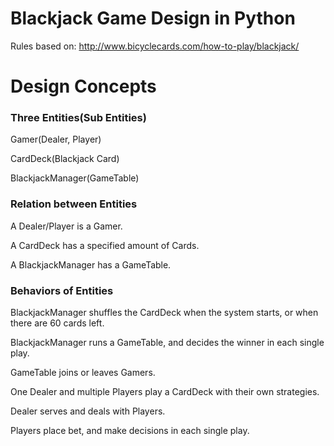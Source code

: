 # Blackjack Game Design in Python

Rules based on: http://www.bicyclecards.com/how-to-play/blackjack/

# Design Concepts

### Three Entities(Sub Entities)

Gamer(Dealer, Player)

CardDeck(Blackjack Card)

BlackjackManager(GameTable)

### Relation between Entities

A Dealer/Player is a Gamer.

A CardDeck has a specified amount of Cards.

A BlackjackManager has a GameTable.

### Behaviors of Entities

BlackjackManager shuffles the CardDeck when the system starts, or when there are 60 cards left.

BlackjackManager runs a GameTable, and decides the winner in each single play.

GameTable joins or leaves Gamers.

One Dealer and multiple Players play a CardDeck with their own strategies.

Dealer serves and deals with Players.

Players place bet, and make decisions in each single play.






